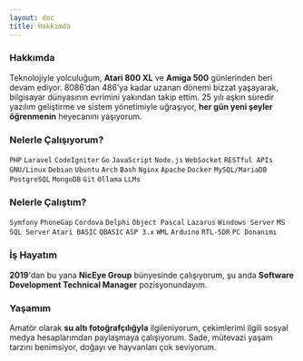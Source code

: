 ```yaml
---
layout: doc
title: Hakkımda
---
```


### Hakkımda

Teknolojiyle yolculuğum, **Atari 800 XL** ve **Amiga 500** günlerinden beri devam ediyor. 8086’dan 486’ya kadar uzanan dönemi bizzat yaşayarak, bilgisayar dünyasının evrimini yakından takip ettim. 25 yılı aşkın süredir yazılım geliştirme ve sistem yönetimiyle uğraşıyor, **her gün yeni şeyler öğrenmenin** heyecanını yaşıyorum.

<Badge type="info" text="Doğum: 1981" /> <Badge type="info" text="İkamet: İstanbul" /> <Badge type="info" text="Dil: İngilizce (B2)" /> <Badge type="info" text="Eğitim: Lise" />

### Nelerle Çalışıyorum?  
``PHP`` ``Laravel`` ``CodeIgniter`` ``Go`` ``JavaScript`` ``Node.js`` ``WebSocket`` ``RESTful APIs`` ``GNU/Linux`` ``Debian`` ``Ubuntu`` ``Arch`` ``Bash`` ``Nginx`` ``Apache`` ``Docker`` ``MySQL/MariaDB`` ``PostgreSQL`` ``MongoDB`` ``Git`` ``Ollama`` ``LLMs`` 

### Nelerle Çalıştım?

``Symfony`` ``PhoneGap`` ``Cordova`` ``Delphi`` ``Object Pascal`` ``Lazarus`` ``Windows Server`` ``MS SQL Server`` ``Atari BASIC`` ``QBASIC`` ``ASP 3.x`` ``WML`` ``Arduino`` ``RTL-SDR`` ``PC Donanımı``

### İş Hayatım
**2019**'dan bu yana **NicEye Group** bünyesinde çalışıyorum, şu anda **Software Development Technical Manager** pozisyonundayım.

### Yaşamım
Amatör olarak **su altı fotoğrafçılığyla** ilgileniyorum, çekimlerimi ilgili sosyal medya hesaplarımdan paylaşmaya çalışıyorum. Sade, mütevazi yaşam tarzını benimsiyor, doğayı ve hayvanları çok seviyorum.
